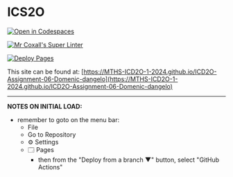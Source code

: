 # ICS2O

[![Open in Codespaces](https://classroom.github.com/assets/launch-codespace-2972f46106e565e64193e422d61a12cf1da4916b45550586e14ef0a7c637dd04.svg)](https://classroom.github.com/open-in-codespaces?assignment_repo_id=19716456)

[![Mr Coxall's Super Linter](https://github.com/MTHS-ICD2O-1-2024/ICD2O-Assignment-06-Domenic-dangelo/workflows/Mr%20Coxall's%20Super%20Linter/badge.svg)](https://github.com/MTHS-ICD2O-1-2024/ICD2O-Assignment-06-Domenic-dangelo/actions)

[![Deploy Pages](https://github.com/MTHS-ICD2O-1-2024/ICD2O-Assignment-06-Domenic-dangelo/workflows/Deploy%20Pages/badge.svg)](https://github.com/MTHS-ICD2O-1-2024/ICD2O-Assignment-06-Domenic-dangelo/actions)

This site can be found at: [https://MTHS-ICD2O-1-2024.github.io/ICD2O-Assignment-06-Domenic-dangelo](https://MTHS-ICD2O-1-2024.github.io/ICD2O-Assignment-06-Domenic-dangelo)

---

**NOTES ON INITIAL LOAD:**
- remember to goto on the menu bar:
  - File
  - Go to Repository
  - ⚙ Settings
  - 🗔 Pages
    - then from the "Deploy from a branch ▼" button, select "GitHub Actions"
